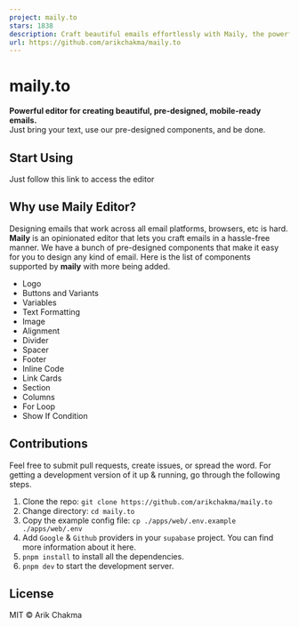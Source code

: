 ```yaml
---
project: maily.to
stars: 1838
description: Craft beautiful emails effortlessly with Maily, the powerful email editor that ensures impeccable communication across all major clients.
url: https://github.com/arikchakma/maily.to
---
```


  
maily.to
===========

**Powerful editor for creating beautiful, pre-designed, mobile-ready emails.**  
Just bring your text, use our pre-designed components, and be done.  

  

  

Start Using
-----------

Just follow this link to access the editor

Why use Maily Editor?
---------------------

Designing emails that work across all email platforms, browsers, etc is hard. **Maily** is an opinionated editor that lets you craft emails in a hassle-free manner. We have a bunch of pre-designed components that make it easy for you to design any kind of email. Here is the list of components supported by **maily** with more being added.

-   Logo
-   Buttons and Variants
-   Variables
-   Text Formatting
-   Image
-   Alignment
-   Divider
-   Spacer
-   Footer
-   Inline Code
-   Link Cards
-   Section
-   Columns
-   For Loop
-   Show If Condition

Contributions
-------------

Feel free to submit pull requests, create issues, or spread the word. For getting a development version of it up & running, go through the following steps.

1.  Clone the repo: `git clone https://github.com/arikchakma/maily.to`
2.  Change directory: `cd maily.to`
3.  Copy the example config file: `cp ./apps/web/.env.example ./apps/web/.env`
4.  Add `Google` & `Github` providers in your `supabase` project. You can find more information about it here.
5.  `pnpm install` to install all the dependencies.
6.  `pnpm dev` to start the development server.

License
-------

MIT © Arik Chakma
